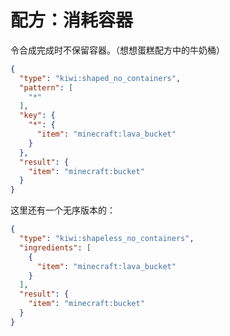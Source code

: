 # 配方：消耗容器

令合成完成时不保留容器。（想想蛋糕配方中的牛奶桶）

```json
{
  "type": "kiwi:shaped_no_containers",
  "pattern": [
    "*"
  ],
  "key": {
    "*": {
      "item": "minecraft:lava_bucket"
    }
  },
  "result": {
    "item": "minecraft:bucket"
  }
}
```

这里还有一个无序版本的：

```json
{
  "type": "kiwi:shapeless_no_containers",
  "ingredients": [
    {
      "item": "minecraft:lava_bucket"
    }
  ],
  "result": {
    "item": "minecraft:bucket"
  }
}
```
